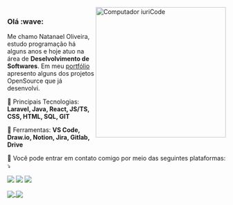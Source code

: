 <img src="https://raw.githubusercontent.com/MicaelliMedeiros/micaellimedeiros/master/image/computer-illustration.png" min-width="300px" max-width="300px" width="300px" align="right" alt="Computador iuriCode">

<h3>Olá :wave:</h3> 

<p align="left"> 
  Me chamo Natanael Oliveira, estudo programação há alguns anos e hoje atuo na área de <strong>Deselvolvimento de Softwares</strong>.
  Em meu <a target="_blank" href="https://natanaeldeveloper.vercel.app/">portfólio</a> apresento alguns dos projetos OpenSource que já desenvolvi.
</p>

<p align="left">
  🦄 Principais Tecnologias: <strong>Laravel, Java, React, JS/TS, CSS, HTML, SQL, GIT</strong>
</p>

<p align="left">
  💼 Ferramentas: <strong>VS Code, Draw.io, Notion, Jira, Gitlab, Drive</strong>
</p>

<p align="left">
  💌 Você pode entrar em contato comigo por meio das seguintes plataformas: ⤵️
</p>

<p align="left">
  <a href="mailto:natanaeloliveiramartinsbr@gmail.com" alt="Gmail">
  <img src="https://img.shields.io/badge/-Gmail-FF0000?style=flat-square&labelColor=FF0000&logo=gmail&logoColor=white&link=EMAIL" /></a>

  <a href="https://www.linkedin.com/in/natanael-oliveira-martins/" alt="Linkedin">
  <img src="https://img.shields.io/badge/-Linkedin-0e76a8?style=flat-square&logo=Linkedin&logoColor=white&link=LINKEDIN" /></a>

  <a href="https://www.instagram.com/neitan._/" alt="Instagram">
  <img src="https://img.shields.io/badge/-Instagram-DF0174?style=flat-square&labelColor=DF0174&logo=instagram&logoColor=white&link=INSTAGRAM"/></a>
</p>  


<a href="https://github.com/anuraghazra/github-readme-stats">
  <img align="center" src="https://github-readme-stats.vercel.app/api?username=natanaeldeveloper&count_private=true&show_icons=true&include_all_commits=true&hide_border=true&hide_title=true" />
</a>
<a href="https://github.com/anuraghazra/github-readme-stats">
  <img align="center" src="https://github-readme-stats.vercel.app/api/top-langs/?username=natanaeldeveloper&langs_count=3&hide_title=true&hide_border=true" />
</a>
